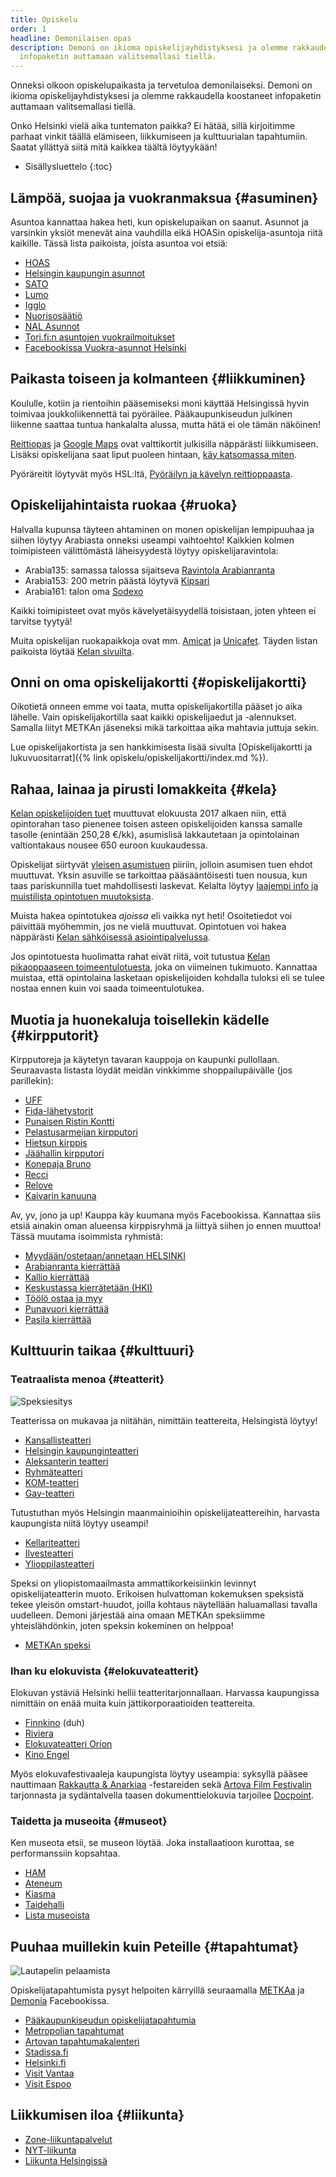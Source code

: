 ```yaml
---
title: Opiskelu
order: 1
headline: Demonilaisen opas
description: Demoni on ikioma opiskelijayhdistyksesi ja olemme rakkaudella koostaneet
  infopaketin auttamaan valitsemallasi tiellä.
---
```


Onneksi olkoon opiskelupaikasta ja tervetuloa demonilaiseksi. Demoni on ikioma opiskelijayhdistyksesi ja olemme rakkaudella koostaneet infopaketin auttamaan valitsemallasi tiellä.

Onko Helsinki vielä aika tuntematon paikka? Ei hätää, sillä kirjoitimme parhaat vinkit täällä elämiseen, liikkumiseen ja kulttuurialan tapahtumiin. Saatat yllättyä siitä mitä kaikkea täältä löytyykään!

* Sisällysluettelo
{:toc}

## Lämpöä, suojaa ja vuokranmaksua {#asuminen}

Asuntoa kannattaa hakea heti, kun opiskelupaikan on saanut. Asunnot ja varsinkin yksiöt menevät aina vauhdilla eikä HOASin opiskelija-asuntoja riitä kaikille. Tässä lista paikoista, joista asuntoa voi etsiä:

* [HOAS](http://www.hoas.fi/)
* [Helsingin kaupungin asunnot](http://www.hekaoy.fi/)
* [SATO](https://www.sato.fi/fi)
* [Lumo](https://lumo.fi/)
* [Igglo](http://www.igglo.com/)
* [Nuorisosäätiö](https://www.nuorisosaatio.fi/)
* [NAL Asunnot](http://www.alkuasunnot.fi/)
* [Tori.fi:n asuntojen vuokrailmoitukset](https://www.tori.fi/uusimaa/asunnot?ca=18&cg=1010&st=u&w=118&m=313)
* [Facebookissa Vuokra-asunnot Helsinki](https://www.facebook.com/groups/235368102105/)

## Paikasta toiseen ja kolmanteen {#liikkuminen}

Koululle, kotiin ja rientoihin pääsemiseksi moni käyttää Helsingissä hyvin toimivaa joukkoliikennettä tai pyöräilee. Pääkaupunkiseudun julkinen liikenne saattaa tuntua
hankalalta alussa, mutta hätä ei ole tämän näköinen!

[Reittiopas](https://www.reittiopas.fi/) ja [Google Maps](https://www.google.com/maps/) ovat valttikortit julkisilla näppärästi liikkumiseen. Lisäksi opiskelijana saat liput puoleen hintaan, [käy katsomassa miten](https://www.hsl.fi/liput-ja-hinnat/alennusliput/opiskelijat).

Pyöräreitit löytyvät myös HSL:ltä, [Pyöräilyn ja kävelyn reittioppaasta](https://pk.reittiopas.fi/).

## Opiskelijahintaista ruokaa {#ruoka}

Halvalla kupunsa täyteen ahtaminen on monen opiskelijan lempipuuhaa ja siihen löytyy Arabiasta onneksi useampi vaihtoehto! Kaikkien kolmen toimipisteen välittömästä läheisyydestä löytyy opiskelijaravintola:

* Arabia135: samassa talossa sijaitseva [Ravintola Arabianranta](http://www.compass-group.fi/Ravintolat/Helsinki/ravintola-arabianranta/Opiskelija-Lounaslista/)
* Arabia153: 200&nbsp;metrin päästä löytyvä [Kipsari](http://kipsari.com/)
* Arabia161: talon oma [Sodexo](http://www.sodexo.fi/hameentie)

Kaikki toimipisteet ovat myös kävelyetäisyydellä toisistaan, joten yhteen ei tarvitse tyytyä!

Muita opiskelijan ruokapaikkoja ovat mm. [Amicat](http://www.amica.fi/) ja [Unicafet](http://www.unicafe.fi/). Täyden listan paikoista löytää [Kelan sivuilta](https://asiointi.kela.fi/opiskelijaravintolahaku/OpruokaApplication?karttalinkki=suo08000091).

## Onni on oma opiskelijakortti {#opiskelijakortti}

Oikotietä onneen emme voi taata, mutta opiskelijakortilla pääset jo aika lähelle. Vain opiskelijakortilla saat kaikki opiskelijaedut ja -alennukset. Samalla liityt METKAn jäseneksi mikä tarkoittaa aika mahtavia juttuja sekin.

Lue opiskelijakortista ja sen hankkimisesta lisää sivulta [Opiskelijakortti ja lukuvuositarrat]({% link opiskelu/opiskelijakortti/index.md %}).

## Rahaa, lainaa ja pirusti lomakkeita {#kela}

[Kelan opiskelijoiden tuet](http://www.kela.fi/opintotuki) muuttuvat elokuusta&nbsp;2017 alkaen niin, että opintorahan taso pienenee toisen asteen opiskelijoiden kanssa samalle tasolle (enintään 250,28&nbsp;&euro;/kk), asumislisä lakkautetaan ja opintolainan valtiontakaus nousee 650&nbsp;euroon kuukaudessa.

Opiskelijat siirtyvät [yleisen asumistuen](http://www.kela.fi/yleinen-asumistuki) piiriin, jolloin asumisen tuen ehdot muuttuvat. Yksin asuville se tarkoittaa pääsääntöisesti tuen nousua, kun taas pariskunnilla tuet mahdollisesti laskevat. Kelalta löytyy [laajempi info ja muistilista opintotuen muutoksista](http://www.kela.fi/opiskelijoiden-tukien-muutokset).

Muista hakea opintotukea *ajoissa* eli vaikka nyt heti! Osoitetiedot voi päivittää myöhemmin, jos ne vielä muuttuvat. Opintotuen voi hakea näppärästi [Kelan sähköisessä asiointipalvelussa](https://easiointi.kela.fi/go_app).

Jos opintotuesta huolimatta rahat eivät riitä, voit tutustua [Kelan pikaoppaaseen toimeentulotuesta](http://www.kela.fi/toimeentulotuki-pikaopas), joka on viimeinen tukimuoto. Kannattaa muistaa, että opintolaina lasketaan opiskelijoiden kohdalla tuloksi eli se tulee nostaa ennen kuin voi saada toimeentulotukea.

## Muotia ja huonekaluja toisellekin kädelle {#kirpputorit}

Kirpputoreja ja käytetyn tavaran kauppoja on kaupunki pullollaan. Seuraavasta listasta löydät meidän vinkkimme shoppailupäivälle (jos parillekin):

* [UFF](http://uff.fi/myymalat/)
* [Fida-lähetystorit](https://www.lahetystorit.fi/)
* [Punaisen Ristin Kontti](https://kontti.punainenristi.fi/helsinki)
* [Pelastusarmeijan kirpputori](https://www.pelastusarmeija.fi/kirpputori)
* [Hietsun kirppis](https://www.hietsunkirppis.fi/heltu/)
* [Jäähallin kirpputori](http://www.helsinginjaahalli.fi/fin/index.php/kirpputori)
* [Konepaja Bruno](http://www.konepajanbruno.fi/)
* [Recci](http://recci.fi/)
* [Relove](http://www.relove.fi/)
* [Kaivarin kanuuna](http://kaivarinkanuuna.fi/)

Av, yv, jono ja up! Kauppa käy kuumana myös Facebookissa. Kannattaa siis etsiä ainakin oman alueensa kirppisryhmä ja liittyä siihen jo ennen muuttoa! Tässä muutama isoimmista ryhmistä:

* [Myydään/ostetaan/annetaan HELSINKI](https://www.facebook.com/groups/233206050116034/)
* [Arabianranta kierrättää](https://www.facebook.com/groups/243120345787175/)
* [Kallio kierrättää](https://www.facebook.com/groups/576554655712623/)
* [Keskustassa kierrätetään (HKI)](https://www.facebook.com/groups/232939806891822/)
* [Töölö ostaa ja myy](https://www.facebook.com/groups/246533015486390/)
* [Punavuori kierrättää](https://www.facebook.com/groups/171384056381142/)
* [Pasila kierrättää](https://www.facebook.com/groups/231150917035397/)

## Kulttuurin taikaa {#kulttuuri}

### Teatraalista menoa {#teatterit}

![Speksiesitys](/assets/photos/metkanspeksi.jpg)

Teatterissa on mukavaa ja niitähän, nimittäin teattereita, Helsingistä löytyy!

* [Kansallisteatteri](http://www.kansallisteatteri.fi/)
* [Helsingin kaupunginteatteri](https://hkt.fi/)
* [Aleksanterin teatteri](http://www.aleksanterinteatteri.fi/)
* [Ryhmäteatteri](http://www.ryhmateatteri.fi/)
* [KOM-teatteri](http://www.kom-teatteri.fi/)
* [Gay-teatteri](http://www.gayteatteri.info/)

Tutustuthan myös Helsingin maanmainioihin opiskelijateattereihin, harvasta kaupungista niitä löytyy useampi!

* [Kellariteatteri](http://www.kellariteatteri.fi/)
* [Ilvesteatteri](http://www.ilvesteatteri.fi/)
* [Ylioppilasteatteri](http://www.ylioppilasteatteri.fi/)

Speksi on yliopistomaailmasta ammattikorkeisiinkin levinnyt opiskelijateatterin muoto. Erikoisen hulvattoman kokemuksen speksistä tekee yleisön omstart-huudot, joilla kohtaus näytellään haluamallasi tavalla uudelleen. Demoni järjestää aina omaan METKAn speksiimme yhteislähdönkin, joten speksin kokeminen on helppoa!

* [METKAn speksi](http://metkaweb.fi/speksi/)

### Ihan ku elokuvista {#elokuvateatterit}

Elokuvan ystäviä Helsinki hellii teatteritarjonnallaan. Harvassa kaupungissa nimittäin on enää muita kuin jättikorporaatioiden teattereita.

* [Finnkino](http://www.finnkino.fi/) (duh)
* [Riviera](https://www.rivierakallio.fi/)
* [Elokuvateatteri Orion](https://kavi.fi/)
* [Kino Engel](http://www.cinemamondo.fi/)

Myös elokuvafestivaaleja kaupungista löytyy useampia: syksyllä pääsee nauttimaan [Rakkautta & Anarkiaa](http://hiff.fi/) -festareiden sekä [Artova Film Festivalin](http://artova.fi/tapahtumat/artova-film-festival) tarjonnasta ja sydäntalvella taasen dokumenttielokuvia tarjoilee [Docpoint](http://docpoint.info/).

### Taidetta ja museoita {#museot}

Ken museota etsii, se museon löytää. Joka installaatioon kurottaa, se performanssiin kopsahtaa.

* [HAM](https://www.hamhelsinki.fi/)
* [Ateneum](http://www.ateneum.fi/)
* [Kiasma](http://www.kiasma.fi/)
* [Taidehalli](http://taidehalli.fi/)
* [Lista museoista](http://www.museot.fi/)

## Puuhaa muillekin kuin Peteille {#tapahtumat}

![Lautapelin pelaamista](/assets/photos/peli.jpg)

Opiskelijatapahtumista pysyt helpoiten kärryillä seuraamalla [METKAa](https://www.facebook.com/opiskelijakuntametka/) ja [Demonia](https://www.facebook.com/opiskelijayhdistysdemoni/) Facebookissa.

* [Pääkaupunkiseudun opiskelijatapahtumia](http://metkaweb.fi/toiminta/tapahtumat/)
* [Metropolian tapahtumat](http://www.metropolia.fi/ajankohtaista/tapahtumat/)
* [Artovan tapahtumakalenteri](http://artova.fi/tapahtumat/tapahtumakalenteri)
* [Stadissa.fi](http://www.stadissa.fi/)
* [Helsinki.fi](https://www.helsinki.fi/fi)
* [Visit Vantaa](https://www.visitvantaa.fi/)
* [Visit Espoo](https://www.visitespoo.fi/fi/)

## Liikkumisen iloa {#liikunta}

* [Zone-liikuntapalvelut](http://zonesports.fi/)
* [NYT-liikunta](http://nytliikunta.fi/)
* [Liikunta Helsingissä](https://www.hel.fi/liv/fi)
